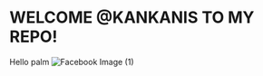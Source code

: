 # WELCOME @KANKANIS TO MY REPO!
Hello palm 
![Facebook Image (1)](https://github.com/user-attachments/assets/cc72cb35-fa0e-4f8f-a639-9bdd6594ada2)
